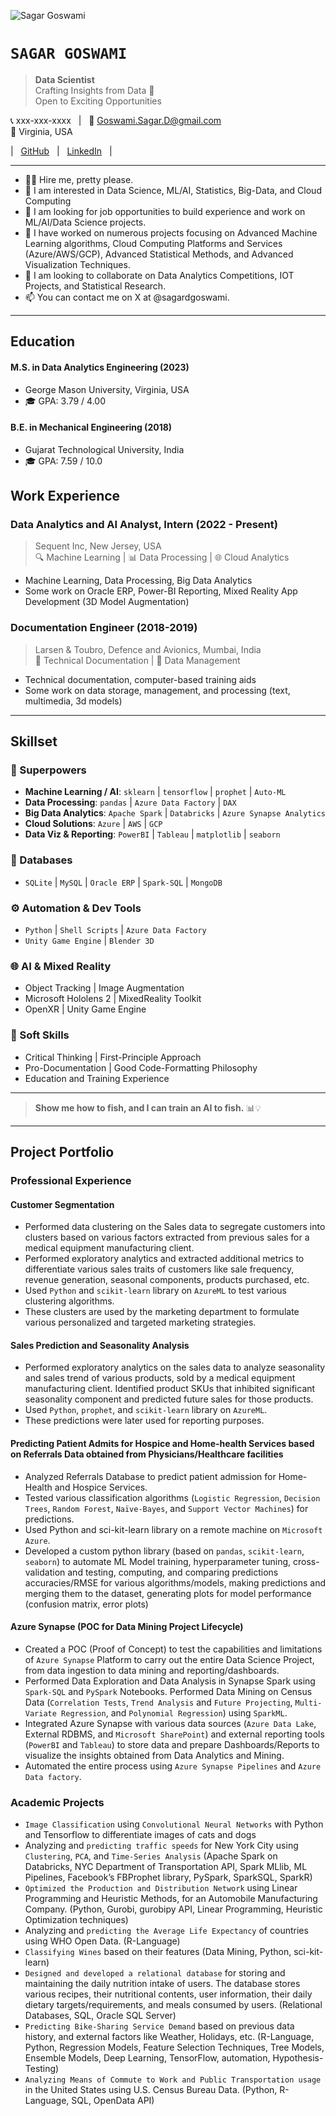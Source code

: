 ![Sagar Goswami](https://avatars.githubusercontent.com/u/97002758?s=400&u=67368c0f0dd265d99f52917d76bc2b02749695ed&v=4)
# `SAGAR GOSWAMI`

> **Data Scientist**  
> Crafting Insights from Data 🚀  
> Open to Exciting Opportunities

📞 xxx-xxx-xxxx &nbsp; | &nbsp; 📧 Goswami.Sagar.D@gmail.com  
📍 Virginia, USA

| &nbsp; [GitHub](https://github.com/GoswamiSagarD) &nbsp; | &nbsp; [LinkedIn](https://www.linkedin.com/in/goswami-sagar/) &nbsp; |

---

- 🤵🏻 Hire me, pretty please.
- 👀 I am interested in Data Science, ML/AI, Statistics, Big-Data, and Cloud Computing
- 🏢 I am looking for job opportunities to build experience and work on ML/AI/Data Science projects.
- 🌱 I have worked on numerous projects focusing on Advanced Machine Learning algorithms, Cloud Computing Platforms and Services (Azure/AWS/GCP), Advanced Statistical Methods, and Advanced Visualization Techniques.
- 💞️ I am looking to collaborate on Data Analytics Competitions, IOT Projects, and Statistical Research.
- 📫 You can contact me on X at @sagardgoswami.

---

## Education
#### M.S. in Data Analytics Engineering (2023)
- George Mason University, Virginia, USA
- 🎓 GPA: 3.79 / 4.00

#### B.E. in Mechanical Engineering (2018)
- Gujarat Technological University, India
- 🎓 GPA: 7.59 / 10.0

## Work Experience
### Data Analytics and AI Analyst, Intern (2022 - Present)
> Sequent Inc, New Jersey, USA  
> 🔍 Machine Learning | 📊 Data Processing | 🌐 Cloud Analytics
- Machine Learning, Data Processing, Big Data Analytics
- Some work on Oracle ERP, Power-BI Reporting, Mixed Reality App Development (3D Model Augmentation)

### Documentation Engineer (2018-2019)
> Larsen & Toubro, Defence and Avionics, Mumbai, India  
> 📝 Technical Documentation | 💾 Data Management
- Technical documentation, computer-based training aids
- Some work on data storage, management, and processing (text, multimedia, 3d models)

---

## Skillset
### 🚀 Superpowers
- **Machine Learning / AI**: `sklearn` | `tensorflow` | `prophet` | `Auto-ML`
- **Data Processing**: `pandas` | `Azure Data Factory` | `DAX`
- **Big Data Analytics**: `Apache Spark` | `Databricks` | `Azure Synapse Analytics`
- **Cloud Solutions**: `Azure` | `AWS` | `GCP`
- **Data Viz & Reporting**: `PowerBI` | `Tableau` | `matplotlib` | `seaborn`

### 💽 Databases
- `SQLite` | `MySQL` | `Oracle ERP` | `Spark-SQL` | `MongoDB`

### ⚙️ Automation & Dev Tools
- `Python` | `Shell Scripts` | `Azure Data Factory`
- `Unity Game Engine` | `Blender 3D`

### 🌐 AI & Mixed Reality
- Object Tracking | Image Augmentation
- Microsoft Hololens 2 | MixedReality Toolkit
- OpenXR | Unity Game Engine

### 💬 Soft Skills
- Critical Thinking | First-Principle Approach
- Pro-Documentation | Good Code-Formatting Philosophy
- Education and Training Experience

---

> **Show me how to fish, and I can train an AI to fish.** 📊💡

---

## Project Portfolio

### Professional Experience

#### Customer Segmentation
- Performed data clustering on the Sales data to segregate customers into clusters based on various factors extracted from previous sales for a medical equipment manufacturing client.
- Performed exploratory analytics and extracted additional metrics to differentiate various sales traits of customers like sale frequency, revenue generation, seasonal components, products purchased, etc.
- Used `Python` and `scikit-learn` library on `AzureML` to test various clustering algorithms.
- These clusters are used by the marketing department to formulate various personalized and targeted marketing strategies.

#### Sales Prediction and Seasonality Analysis
- Performed exploratory analytics on the sales data to analyze seasonality and sales trend of various products, sold by a medical equipment manufacturing client. Identified product SKUs that inhibited significant seasonality component and predicted future sales for those products.
- Used `Python`, `prophet`, and `scikit-learn` library on `AzureML`.
- These predictions were later used for reporting purposes.

#### Predicting Patient Admits for Hospice and Home-health Services based on Referrals Data obtained from Physicians/Healthcare facilities
- Analyzed Referrals Database to predict patient admission for Home-Health and Hospice Services.
- Tested various classification algorithms (`Logistic Regression`, `Decision Trees`, `Random Forest`, `Naïve-Bayes`, and `Support Vector Machines`) for predictions.
- Used Python and sci-kit-learn library on a remote machine on `Microsoft Azure`.
- Developed a custom python library (based on `pandas`, `scikit-learn`, `seaborn`) to automate ML Model training, hyperparameter tuning, cross-validation and testing, computing, and comparing predictions accuracies/RMSE for various algorithms/models, making predictions and merging them to the dataset, generating plots for model performance (confusion matrix, error plots)

#### Azure Synapse (POC for Data Mining Project Lifecycle)
- Created a POC (Proof of Concept) to test the capabilities and limitations of `Azure Synapse` Platform to carry out the entire Data Science Project, from data ingestion to data mining and reporting/dashboards.
- Performed Data Exploration and Data Analysis in Synapse Spark using `Spark-SQL` and `PySpark` Notebooks. Performed Data Mining on Census Data (`Correlation Tests`, `Trend Analysis` and `Future Projecting`, `Multi-Variate Regression`, and `Polynomial Regression`) using `SparkML`.
- Integrated Azure Synapse with various data sources (`Azure Data Lake`, External RDBMS, and `Microsoft SharePoint`) and external reporting tools (`PowerBI` and `Tableau`) to store data and prepare Dashboards/Reports to visualize the insights obtained from Data Analytics and Mining.
- Automated the entire process using `Azure Synapse Pipelines` and `Azure Data factory`.

### Academic Projects
- `Image Classification` using `Convolutional Neural Networks` with Python and Tensorflow to differentiate images of cats and dogs 
- Analyzing and `predicting traffic speeds` for New York City using `Clustering`, `PCA`, and `Time-Series Analysis` (Apache Spark on Databricks, NYC Department of Transportation API, Spark MLlib, ML Pipelines, Facebook’s FBProphet library, PySpark, SparkSQL, SparkR)
- `Optimized the Production and Distribution Network` using Linear Programming and Heuristic Methods, for an Automobile Manufacturing Company. (Python, Gurobi, gurobipy API, Linear Programming, Heuristic Optimization techniques)
- Analyzing and `predicting the Average Life Expectancy` of countries using WHO Open Data. (R-Language)
- `Classifying Wines` based on their features (Data Mining, Python, sci-kit-learn)
- `Designed and developed a relational database` for storing and maintaining the daily nutrition intake of users. The database stores various recipes, their nutritional contents, user information, their daily dietary targets/requirements, and meals consumed by users. (Relational Databases, SQL, Oracle SQL Server)
- `Predicting Bike-Sharing Service Demand` based on previous data history, and external factors like Weather, Holidays, etc. (R-Language, Python, Regression Models, Feature Selection Techniques, Tree Models, Ensemble Models, Deep Learning, TensorFlow, automation, Hypothesis-Testing)
- `Analyzing Means of Commute to Work and Public Transportation usage` in the United States using U.S. Census Bureau Data. (Python, R-Language, SQL, OpenData API)
